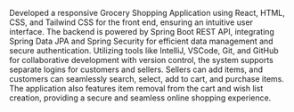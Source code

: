 Developed a responsive Grocery Shopping Application using React, HTML, CSS, and Tailwind CSS for the front end, ensuring an intuitive user interface. The backend is powered by Spring Boot REST API, integrating Spring Data JPA and Spring Security for efficient data management and secure authentication. Utilizing tools like IntelliJ, VSCode, Git, and GitHub for collaborative development with version control, the system supports separate logins for customers and sellers. Sellers can add items, and customers can seamlessly search, select, add to cart, and purchase items. The application also features item removal from the cart and wish list creation, providing a secure and seamless online shopping experience.
